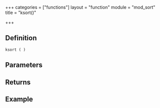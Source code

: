 +++
categories = ["functions"]
layout = "function"
module = "mod_sort"
title = "ksort()"

+++

## Definition

    ksort ( )

## Parameters

## Returns

## Example
